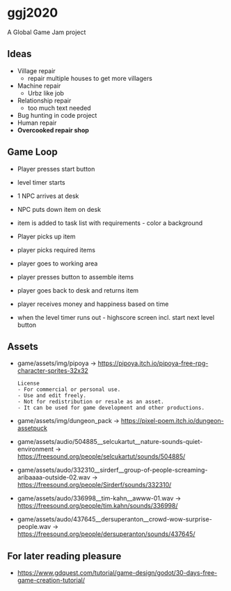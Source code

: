 # ggj2020
A Global Game Jam project


## Ideas

* Village repair
  * repair multiple houses to get more villagers
* Machine repair
  * Urbz like job
* Relationship repair
  * too much text needed
* Bug hunting in code project
* Human repair
* **Overcooked repair shop**

## Game Loop

* Player presses start button
* level timer starts
* 1 NPC arrives at desk
* NPC puts down item on desk
* item is added to task list with requirements - color a background
* Player picks up item
* player picks required items
* player goes to working area
* player presses button to assemble items
* player goes back to desk and returns item
* player receives money and happiness based on time

* when the level timer runs out - highscore screen incl. start next level button

## Assets

* game/assets/img/pipoya -> https://pipoya.itch.io/pipoya-free-rpg-character-sprites-32x32
  ```
  License
  - For commercial or personal use.
  - Use and edit freely.
  - Not for redistribution or resale as an asset.
  - It can be used for game development and other productions.
  ```
* game/assets/img/dungeon_pack -> https://pixel-poem.itch.io/dungeon-assetpuck

* game/assets/audio/504885__selcukartut__nature-sounds-quiet-environment -> https://freesound.org/people/selcukartut/sounds/504885/
* game/assets/audo/332310__sirderf__group-of-people-screaming-aribaaaa-outside-02.wav -> https://freesound.org/people/Sirderf/sounds/332310/
* game/assets/audo/336998__tim-kahn__awww-01.wav -> https://freesound.org/people/tim.kahn/sounds/336998/
* game/assets/audo/437645__dersuperanton__crowd-wow-surprise-people.wav -> https://freesound.org/people/dersuperanton/sounds/437645/


## For later reading pleasure

 - https://www.gdquest.com/tutorial/game-design/godot/30-days-free-game-creation-tutorial/
